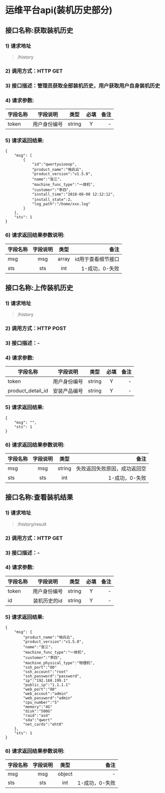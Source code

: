 # 运维平台api(装机历史部分)

## 接口名称:获取装机历史

### 1) 请求地址

>/history

### 2) 调用方式：HTTP GET

### 3) 接口描述：管理员获取全部装机历史，用户获取用户自身装机历史

### 4) 请求参数:

| 字段名称 | 字段说明 | 类型 | 必填 | 备注 |
| ------|:------:|:-------:|:------:| ------:|
|token|用户身份编号|string|Y|-|

### 5) 请求返回结果:
```
{
    "msg": [
        {
            "id":"qwertyuiooop",
            "product_name":"哨兵云",
            "product_version":"v1.5.0",
            "name":"张三"，
            "machine_func_type":"一体机",
            "customer":"李四",
            "install_time":"2018-08-08 12:12:12",
            "install_state":2，
            "log_path":"/home/xxx.log"
        }
    ],
    "sts": 1
}
```

### 6) 请求返回结果参数说明:
| 字段名称 | 字段说明 | 类型 | 备注 |
| ------|:------:|:------:| ------:|
|msg|msg|array|id用于查看细节接口|
|sts|sts|int|1-成功，0-失败|



## 接口名称:上传装机历史

### 1) 请求地址

>/history

### 2) 调用方式：HTTP POST

### 3) 接口描述：-

### 4) 请求参数:

| 字段名称 | 字段说明 | 类型 | 必填 | 备注 |
| ------|:------:|:-------:|:------:| ------:|
|token|用户身份编号|string|Y|-|
|product_detail_id|安装产品编号|string|Y|-|

### 5) 请求返回结果:
```
{
    "msg": "",
    "sts": 1
}
```

### 6) 请求返回结果参数说明:
| 字段名称 | 字段说明 | 类型 | 备注 |
| ------|:------:|:------:| ------:|
|msg|msg|string|失败返回失败原因，成功返回空|
|sts|sts|int|1-成功，0-失败|


## 接口名称:查看装机结果

### 1) 请求地址

>/history/result

### 2) 调用方式：HTTP GET

### 3) 接口描述：-

### 4) 请求参数:

| 字段名称 | 字段说明 | 类型 | 必填 | 备注 |
| ------|:------:|:-------:|:------:| ------:|
|token|用户身份编号|string|Y|-|
|id|装机历史的id|string|Y|-|

### 5) 请求返回结果:
```
{
    "msg": {
        "product_name":"哨兵云",
        "product_version":"v1.5.0",
        "name":"张三"，
        "machine_func_type":"一体机",
        "customer":"李四",
        "machine_physical_type":"物理机",
        "ssh_port":"80"
        "ssh_account":"root"
        "ssh_password":"password",
        "ip":"192.168.199.1"
        "public_ip":"1.1.1.1"
        "web_port":"80"
        "web_accout":"admin"
        "web_password":"admin"
        "cpu_number":"5"
        "memory":"4G"
        "disk":"500G"
        "raid":"asd"
        "sda":"qwert"
        "net_cards":"eht0"
    },
    "sts": 1
}
```

### 6) 请求返回结果参数说明:
| 字段名称 | 字段说明 | 类型 | 备注 |
| ------|:------:|:------:| ------:|
|msg|msg|object|-|
|sts|sts|int|1-成功，0-失败|

